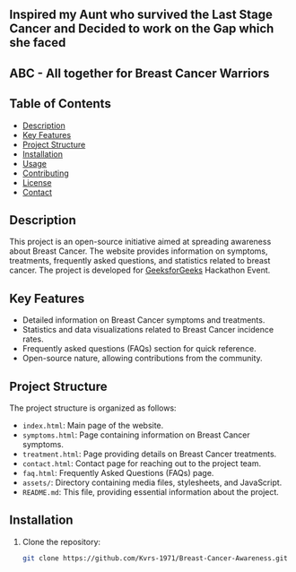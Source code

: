 ## Inspired my Aunt who survived the Last Stage Cancer and Decided to work on the Gap which she faced
## ABC - All together for Breast Cancer Warriors 

## Table of Contents
- [Description](#description)
- [Key Features](#key-features)
- [Project Structure](#project-structure)
- [Installation](#installation)
- [Usage](#usage)
- [Contributing](#contributing)
- [License](#license)
- [Contact](#contact)

## Description

This project is an open-source initiative aimed at spreading awareness about Breast Cancer. The website provides information on symptoms, treatments, frequently asked questions, and statistics related to breast cancer. The project is developed for [GeeksforGeeks](https://geeksforgeeks.com) Hackathon Event.

## Key Features

- Detailed information on Breast Cancer symptoms and treatments.
- Statistics and data visualizations related to Breast Cancer incidence rates.
- Frequently asked questions (FAQs) section for quick reference.
- Open-source nature, allowing contributions from the community.

## Project Structure

The project structure is organized as follows:
- `index.html`: Main page of the website.
- `symptoms.html`: Page containing information on Breast Cancer symptoms.
- `treatment.html`: Page providing details on Breast Cancer treatments.
- `contact.html`: Contact page for reaching out to the project team.
- `faq.html`: Frequently Asked Questions (FAQs) page.
- `assets/`: Directory containing media files, stylesheets, and JavaScript.
- `README.md`: This file, providing essential information about the project.

## Installation

1. Clone the repository:

   ```bash
   git clone https://github.com/Kvrs-1971/Breast-Cancer-Awareness.git


